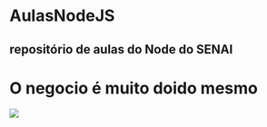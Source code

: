 # AulasNodeJS

## repositório de aulas do Node do SENAI ##

# O negocio é muito doido mesmo 

![](https://cdn.hashnode.com/res/hashnode/image/upload/v1703155483443/e42a7be2-890a-4bd2-accf-306e53ccebbd.png)
